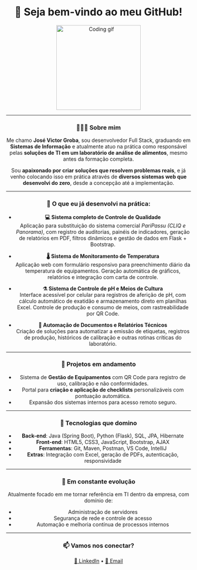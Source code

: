 <div align="center">

<h1>🚀 Seja bem-vindo ao meu GitHub!</h1>

<img src="https://media4.giphy.com/media/v1.Y2lkPTc5MGI3NjExbGZmbGdvM2t5cW9jbjNsaTFsMG05NnNmaXR3ZTQxODZzZ3N5dWhkMSZlcD12MV9pbnRlcm5hbF9naWZfYnlfaWQmY3Q9Zw/SWoSkN6DxTszqIKEqv/giphy.gif" height="230" alt="Coding gif" />

---

### 👨🏽‍💻 Sobre mim

Me chamo **José Victor Groba**, sou desenvolvedor Full Stack, graduando em **Sistemas de Informação** e atualmente atuo na prática como responsável pelas **soluções de TI em um laboratório de análise de alimentos**, mesmo antes da formação completa.  

Sou **apaixonado por criar soluções que resolvem problemas reais**, e já venho colocando isso em prática através de **diversos sistemas web que desenvolvi do zero**, desde a concepção até a implementação.

---

### 🔧 O que eu já desenvolvi na prática:

- **💻 Sistema completo de Controle de Qualidade**  
  Aplicação para substituição do sistema comercial *PariPassu (CLIQ e Panorama)*, com registro de auditorias, painéis de indicadores, geração de relatórios em PDF, filtros dinâmicos e gestão de dados em Flask + Bootstrap.

- **🌡️ Sistema de Monitoramento de Temperatura**  
  Aplicação web com formulário responsivo para preenchimento diário da temperatura de equipamentos. Geração automática de gráficos, relatórios e integração com carta de controle.

- **⚗️ Sistema de Controle de pH e Meios de Cultura**  
  Interface acessível por celular para registros de aferição de pH, com cálculo automático de exatidão e armazenamento direto em planilhas Excel. Controle de produção e consumo de meios, com rastreabilidade por QR Code.

- **🧾 Automação de Documentos e Relatórios Técnicos**  
  Criação de soluções para automatizar a emissão de etiquetas, registros de produção, históricos de calibração e outras rotinas críticas do laboratório.

---

### 🚧 Projetos em andamento

- Sistema de **Gestão de Equipamentos** com QR Code para registro de uso, calibração e não conformidades.  
- Portal para **criação e aplicação de checklists** personalizáveis com pontuação automática.  
- Expansão dos sistemas internos para acesso remoto seguro.

---

### 🧠 Tecnologias que domino

- **Back-end**: Java (Spring Boot), Python (Flask), SQL, JPA, Hibernate  
- **Front-end**: HTML5, CSS3, JavaScript, Bootstrap, AJAX  
- **Ferramentas**: Git, Maven, Postman, VS Code, IntelliJ  
- **Extras**: Integração com Excel, geração de PDFs, autenticação, responsividade

---

### 🌱 Em constante evolução

Atualmente focado em me tornar referência em TI dentro da empresa, com domínio de:

- Administração de servidores
- Segurança de rede e controle de acesso
- Automação e melhoria contínua de processos internos

---

### 📫 Vamos nos conectar?

<a href="https://www.linkedin.com/in/josevictorgroba/" target="_blank">🔗 LinkedIn</a> • <a href="mailto:seuemail@email.com">📧 Email</a>

</div>
